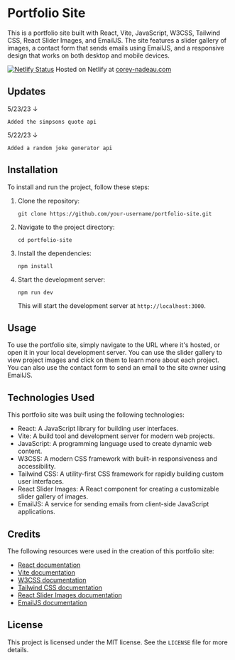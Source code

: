 # Portfolio Site

This is a portfolio site built with React, Vite, JavaScript, W3CSS, Tailwind CSS, React Slider Images, and EmailJS. The site features a slider gallery of images, a contact form that sends emails using EmailJS, and a responsive design that works on both desktop and mobile devices.

[![Netlify Status](https://api.netlify.com/api/v1/badges/39ada1c1-d788-435e-9aa9-b0f2b032897a/deploy-status)](https://app.netlify.com/sites/corey-nadeau-portfolio/deploys) Hosted on Netlify at [corey-nadeau.com](https://corey-nadeau.com) 


## Updates

5/23/23 ↓

   ```
   Added the simpsons quote api
   ```

5/22/23 ↓

   ```
   Added a random joke generator api
   ```

## Installation

To install and run the project, follow these steps:

1. Clone the repository:

   ```
   git clone https://github.com/your-username/portfolio-site.git
   ```

2. Navigate to the project directory:

   ```
   cd portfolio-site
   ```

3. Install the dependencies:

   ```
   npm install
   ```

4. Start the development server:

   ```
   npm run dev
   ```

   This will start the development server at `http://localhost:3000`.

## Usage

To use the portfolio site, simply navigate to the URL where it's hosted, or open it in your local development server. You can use the slider gallery to view project images and click on them to learn more about each project. You can also use the contact form to send an email to the site owner using EmailJS.

## Technologies Used

This portfolio site was built using the following technologies:

- React: A JavaScript library for building user interfaces.
- Vite: A build tool and development server for modern web projects.
- JavaScript: A programming language used to create dynamic web content.
- W3CSS: A modern CSS framework with built-in responsiveness and accessibility.
- Tailwind CSS: A utility-first CSS framework for rapidly building custom user interfaces.
- React Slider Images: A React component for creating a customizable slider gallery of images.
- EmailJS: A service for sending emails from client-side JavaScript applications.

## Credits

The following resources were used in the creation of this portfolio site:

- [React documentation](https://reactjs.org/docs/getting-started.html)
- [Vite documentation](https://vitejs.dev/guide/)
- [W3CSS documentation](https://www.w3schools.com/w3css/)
- [Tailwind CSS documentation](https://tailwindcss.com/docs)
- [React Slider Images documentation](https://www.npmjs.com/package/react-slider-images)
- [EmailJS documentation](https://www.emailjs.com/docs/) 

## License

This project is licensed under the MIT license. See the `LICENSE` file for more details.
